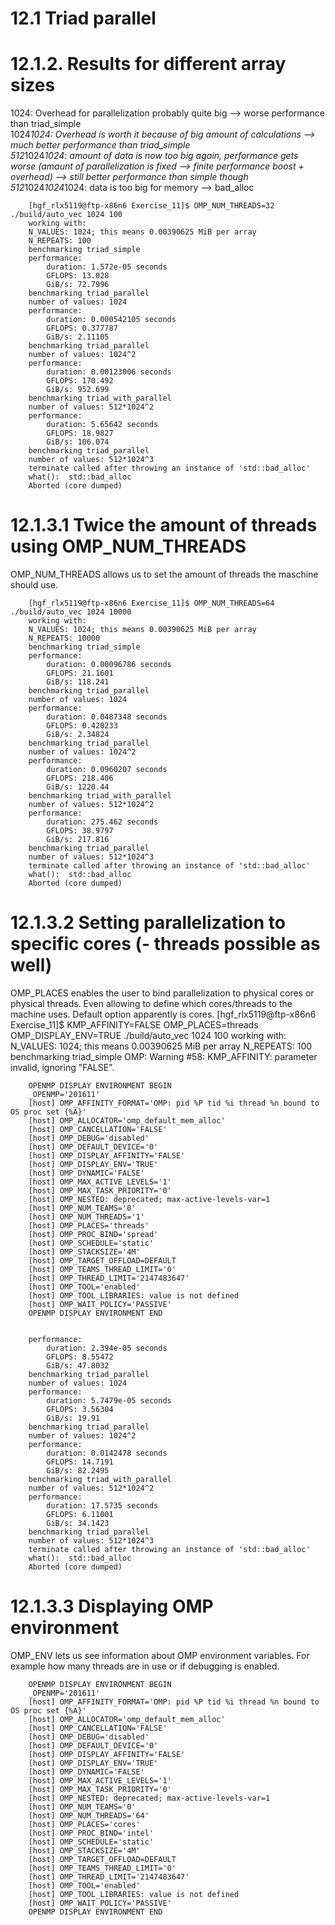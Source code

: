 # 12.1 Triad parallel

# 12.1.2. Results for different array sizes

1024: Overhead for parallelization probably quite big --> worse performance than triad_simple <br>
1024*1024: Overhead is worth it because of big amount of calculations --> much better performance than triad_simple<br>
512*1024*1024: amount of data is now too big again, performance gets worse (amaunt of parallelization is fixed --> finite performance boost + overhead) --> still better performance than simple though<br>
512*1024*1024*1024: data is too big for memory --> bad_alloc <br>

        [hgf_rlx5119@ftp-x86n6 Exercise_11]$ OMP_NUM_THREADS=32 ./build/auto_vec 1024 100
        working with:
        N_VALUES: 1024; this means 0.00390625 MiB per array
        N_REPEATS: 100
        benchmarking triad_simple
        performance:
            duration: 1.572e-05 seconds
            GFLOPS: 13.028
            GiB/s: 72.7996
        benchmarking triad_parallel
        number of values: 1024
        performance:
            duration: 0.000542105 seconds
            GFLOPS: 0.377787
            GiB/s: 2.11105
        benchmarking triad_parallel
        number of values: 1024^2
        performance:
            duration: 0.00123006 seconds
            GFLOPS: 170.492
            GiB/s: 952.699
        benchmarking triad_with_parallel
        number of values: 512*1024^2
        performance:
            duration: 5.65642 seconds
            GFLOPS: 18.9827
            GiB/s: 106.074
        benchmarking triad_parallel
        number of values: 512*1024^3
        terminate called after throwing an instance of 'std::bad_alloc'
        what():  std::bad_alloc
        Aborted (core dumped)

# 12.1.3.1 Twice the amount of threads using OMP_NUM_THREADS
OMP_NUM_THREADS allows us to set the amount of threads the maschine should use. 

        [hgf_rlx5119@ftp-x86n6 Exercise_11]$ OMP_NUM_THREADS=64 ./build/auto_vec 1024 10000
        working with:
        N_VALUES: 1024; this means 0.00390625 MiB per array
        N_REPEATS: 10000
        benchmarking triad_simple
        performance:
            duration: 0.00096786 seconds
            GFLOPS: 21.1601
            GiB/s: 118.241
        benchmarking triad_parallel
        number of values: 1024
        performance:
            duration: 0.0487348 seconds
            GFLOPS: 0.420233
            GiB/s: 2.34824
        benchmarking triad_parallel
        number of values: 1024^2
        performance:
            duration: 0.0960207 seconds
            GFLOPS: 218.406
            GiB/s: 1220.44
        benchmarking triad_with_parallel
        number of values: 512*1024^2
        performance:
            duration: 275.462 seconds
            GFLOPS: 38.9797
            GiB/s: 217.816
        benchmarking triad_parallel
        number of values: 512*1024^3
        terminate called after throwing an instance of 'std::bad_alloc'
        what():  std::bad_alloc
        Aborted (core dumped)

# 12.1.3.2 Setting parallelization to specific cores (- threads possible as well)

OMP_PLACES enables the user to bind parallelization to physical cores or physical threads. Even allowing to define which cores/threads to the machine uses. Default option apparently is cores. 
        [hgf_rlx5119@ftp-x86n6 Exercise_11]$ KMP_AFFINITY=FALSE OMP_PLACES=threads OMP_DISPLAY_ENV=TRUE ./build/auto_vec 1024 100
        working with:
        N_VALUES: 1024; this means 0.00390625 MiB per array
        N_REPEATS: 100
        benchmarking triad_simple
        OMP: Warning #58: KMP_AFFINITY: parameter invalid, ignoring "FALSE".

        OPENMP DISPLAY ENVIRONMENT BEGIN
        _OPENMP='201611'
        [host] OMP_AFFINITY_FORMAT='OMP: pid %P tid %i thread %n bound to OS proc set {%A}'
        [host] OMP_ALLOCATOR='omp_default_mem_alloc'
        [host] OMP_CANCELLATION='FALSE'
        [host] OMP_DEBUG='disabled'
        [host] OMP_DEFAULT_DEVICE='0'
        [host] OMP_DISPLAY_AFFINITY='FALSE'
        [host] OMP_DISPLAY_ENV='TRUE'
        [host] OMP_DYNAMIC='FALSE'
        [host] OMP_MAX_ACTIVE_LEVELS='1'
        [host] OMP_MAX_TASK_PRIORITY='0'
        [host] OMP_NESTED: deprecated; max-active-levels-var=1
        [host] OMP_NUM_TEAMS='0'
        [host] OMP_NUM_THREADS='1'
        [host] OMP_PLACES='threads'
        [host] OMP_PROC_BIND='spread'
        [host] OMP_SCHEDULE='static'
        [host] OMP_STACKSIZE='4M'
        [host] OMP_TARGET_OFFLOAD=DEFAULT
        [host] OMP_TEAMS_THREAD_LIMIT='0'
        [host] OMP_THREAD_LIMIT='2147483647'
        [host] OMP_TOOL='enabled'
        [host] OMP_TOOL_LIBRARIES: value is not defined
        [host] OMP_WAIT_POLICY='PASSIVE'
        OPENMP DISPLAY ENVIRONMENT END


        performance:
            duration: 2.394e-05 seconds
            GFLOPS: 8.55472
            GiB/s: 47.8032
        benchmarking triad_parallel
        number of values: 1024
        performance:
            duration: 5.7479e-05 seconds
            GFLOPS: 3.56304
            GiB/s: 19.91
        benchmarking triad_parallel
        number of values: 1024^2
        performance:
            duration: 0.0142478 seconds
            GFLOPS: 14.7191
            GiB/s: 82.2495
        benchmarking triad_with_parallel
        number of values: 512*1024^2
        performance:
            duration: 17.5735 seconds
            GFLOPS: 6.11001
            GiB/s: 34.1423
        benchmarking triad_parallel
        number of values: 512*1024^3
        terminate called after throwing an instance of 'std::bad_alloc'
        what():  std::bad_alloc
        Aborted (core dumped)

# 12.1.3.3 Displaying OMP environment
OMP_ENV lets us see information about OMP environment variables. For example how many threads are in use or if debugging is enabled. 

        OPENMP DISPLAY ENVIRONMENT BEGIN
        _OPENMP='201611'
        [host] OMP_AFFINITY_FORMAT='OMP: pid %P tid %i thread %n bound to OS proc set {%A}'
        [host] OMP_ALLOCATOR='omp_default_mem_alloc'
        [host] OMP_CANCELLATION='FALSE'
        [host] OMP_DEBUG='disabled'
        [host] OMP_DEFAULT_DEVICE='0'
        [host] OMP_DISPLAY_AFFINITY='FALSE'
        [host] OMP_DISPLAY_ENV='TRUE'
        [host] OMP_DYNAMIC='FALSE'
        [host] OMP_MAX_ACTIVE_LEVELS='1'
        [host] OMP_MAX_TASK_PRIORITY='0'
        [host] OMP_NESTED: deprecated; max-active-levels-var=1
        [host] OMP_NUM_TEAMS='0'
        [host] OMP_NUM_THREADS='64'
        [host] OMP_PLACES='cores'
        [host] OMP_PROC_BIND='intel'
        [host] OMP_SCHEDULE='static'
        [host] OMP_STACKSIZE='4M'
        [host] OMP_TARGET_OFFLOAD=DEFAULT
        [host] OMP_TEAMS_THREAD_LIMIT='0'
        [host] OMP_THREAD_LIMIT='2147483647'
        [host] OMP_TOOL='enabled'
        [host] OMP_TOOL_LIBRARIES: value is not defined
        [host] OMP_WAIT_POLICY='PASSIVE'
        OPENMP DISPLAY ENVIRONMENT END